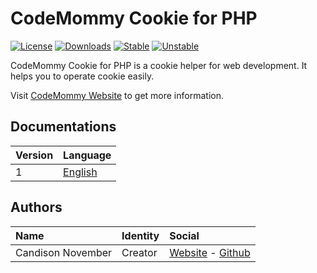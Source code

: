 # CodeMommy Cookie for PHP

[![License](https://poser.pugx.org/CodeMommy/Cookie/license.svg?format=flat-square)](https://packagist.org/packages/CodeMommy/Cookie)
[![Downloads](https://poser.pugx.org/CodeMommy/Cookie/downloads.svg?format=flat-square)](https://packagist.org/packages/CodeMommy/Cookie)
[![Stable](https://poser.pugx.org/CodeMommy/Cookie/v/stable.svg?format=flat-square)](https://packagist.org/packages/CodeMommy/Cookie)
[![Unstable](https://poser.pugx.org/CodeMommy/Cookie/v/unstable.svg?format=flat-square)](https://packagist.org/packages/CodeMommy/Cookie)

CodeMommy Cookie for PHP is a cookie helper for web development. It helps you to operate cookie easily. 

Visit [CodeMommy Website](http://www.codemommy.com/) to get more information.

## Documentations
| Version | Language |
| :------ | :------- |
| 1 | [English](documentation/1/english/index.md) |


## Authors

| Name | Identity | Social |
| :--- | :------- | :----- |
| Candison November | Creator  | [Website](http://www.kandisheng.com/) - [Github](https://github.com/KanDisheng) |